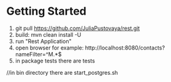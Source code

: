 # Getting Started
1) git pull https://github.com/JuliaPustovaya/rest.git
2) build:  mvn clean install -U
3) run "Rest Application"
4) open browser for example: http://localhost:8080/contacts?nameFilter=^M.*$
5) in package tests there are tests

//in bin directory there are start_postgres.sh
